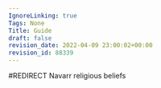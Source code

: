 ```yaml
---
IgnoreLinking: true
Tags: None
Title: Guide
draft: false
revision_date: 2022-04-09 23:00:02+00:00
revision_id: 88339
---
```


#REDIRECT Navarr religious beliefs